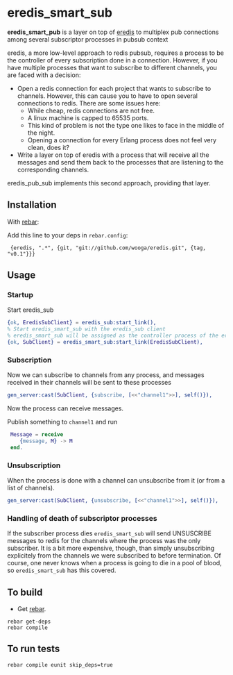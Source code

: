 # eredis_smart_sub

**eredis_smart_pub** is a layer on top of [eredis](https://github.com/wooga/eredis) to multiplex pub connections among several subscriptor processes in pubsub context

eredis, a more low-level approach to redis pubsub, requires a process to be the controller of every subscription done in a connection. However, if you have multiple processes that want to subscribe to different channels, you are faced with a decision:

- Open a redis connection for each project that wants to subscribe to channels. However, this can cause you to have to open several connections to redis. There are some issues here: 
  * While cheap, redis connections are not free.
  * A linux machine is capped to 65535 ports.
  * This kind of problem is not the type one likes to face in the middle of the night.
  * Opening a connection for every Erlang process does not feel very clean, does it?
- Write a layer on top of eredis with a process that will receive all the messages and send them back to the processes that are listening to the corresponding channels.

eredis_pub_sub implements this second approach, providing that layer.

## Installation

With [rebar](https://github.com/basho/rebar):

Add this line to your deps in `rebar.config`:

```
 {eredis, ".*", {git, "git://github.com/wooga/eredis.git", {tag, "v0.1"}}}
```

## Usage

### Startup
Start eredis_sub

```erlang
{ok, EredisSubClient} = eredis_sub:start_link(),
% Start eredis_smart_sub with the eredis_sub client
% eredis_smart_sub will be assigned as the controller process of the eredis_sub client
{ok, SubClient} = eredis_smart_sub:start_link(EredisSubClient),
```

### Subscription

Now we can subscribe to channels from any process, and messages received in their channels  will be sent to these processes
```erlang
gen_server:cast(SubClient, {subscribe, [<<"channel1">>], self()}),
```
Now the process can receive messages.

Publish something to `channel1` and run

```erlang
 Message = receive
    {message, M} -> M
 end.
```

### Unsubscription

When the process is done with a channel can unsubscribe from it (or from a list of channels).

```erlang
gen_server:cast(SubClient, {unsubscribe, [<<"channel1">>], self()}),
```

### Handling of death of subscriptor processes
If the subscriber process dies `eredis_smart_sub` will send UNSUSCRIBE messages to redis for the channels where the process was the only subscriber. It is a bit more expensive, though, than simply unsubscribing explicitely from the channels we were subscribed to before termination. Of course, one never knows when a process is going to die in a pool of blood, so `eredis_smart_sub` has this covered.

## To build

- Get [rebar](https://github.com/basho/rebar).

```
rebar get-deps
rebar compile
```

## To run tests

```
rebar compile eunit skip_deps=true
```

